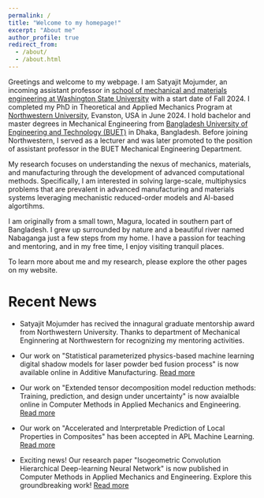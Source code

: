 ```yaml
---
permalink: /
title: "Welcome to my homepage!"
excerpt: "About me"
author_profile: true
redirect_from: 
  - /about/
  - /about.html
---
```

Greetings and welcome to my webpage. I am Satyajit Mojumder, an incoming assistant professor in [school of mechanical and materials engineering at Washington State University](https://mme.wsu.edu) with a start date of Fall 2024. I completed my PhD in Theoretical and Applied Mechanics Program at [Northwestern University](https://www.northwestern.edu/), Evanston, USA in June 2024. I hold bachelor and master degrees in Mechanical Engineering from [Bangladesh University of Engineering and Technology (BUET)](https://www.buet.ac.bd/web/) in Dhaka, Bangladesh. Before joining Northwestern, I served as a lecturer and was later promoted to the position of assistant professor in the BUET Mechanical Engineering Department. 

My research focuses on understanding the nexus of mechanics, materials, and manufacturing through the development of advanced computational methods. Specifically, I am interested in solving large-scale, multiphysics problems that are prevalent in advanced manufacturing and materials systems leveraging mechanistic reduced-order models and AI-based algortihms. 

I am originally from a small town, Magura, located in southern part of Bangladesh. I grew up surrounded by nature and a beautiful river named Nabaganga just a few steps from my home. I have a passion for teaching and mentoring, and in my free time, I enjoy visiting tranquil places.

To learn more about me and my research, please explore the other pages on my website.

Recent News
======
- Satyajit Mojumder has recived the innagural graduate mentorship award from Northwestern University. Thanks to department of Mechanical Enginnering at Northwestern for recognizing my mentoring activities. 

- Our work on "Statistical parameterized physics-based machine learning digital shadow models for laser powder bed fusion process" is now available online in Additive Manufacturing. [Read more](https://www.sciencedirect.com/science/article/pii/S2214860424002604)
  
- Our work on "Extended tensor decomposition model reduction methods: Training, prediction, and design under uncertainty" is now avaialble online in Computer Methods in Applied Mechanics and Engineering. [Read more](https://authors.elsevier.com/c/1i2M6AQEJ1KyQ)

- Our work on "Accelerated and Interpretable Prediction of Local Properties in Composites" has been accepted in APL Machine Learning. [Read more](https://pubs.aip.org/aip/aml/article/1/3/036112/2911650)

- Exciting news! Our research paper "Isogeometric Convolution Hierarchical Deep-learning Neural Network" is now published in Computer Methods in Applied Mechanics and Engineering. Explore this groundbreaking work! [Read more](https://www.sciencedirect.com/science/article/pii/S0045782523004802)
